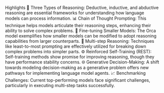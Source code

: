 Highlights
🤖 Three Types of Reasoning: Deductive, inductive, and abductive reasoning are essential frameworks for understanding how language models can process information.
📊 Chain of Thought Prompting: This technique helps models articulate their reasoning steps, enhancing their ability to solve complex problems.
🔄 Fine-tuning Smaller Models: The Orca model exemplifies how smaller models can be modified to adopt reasoning capabilities from larger counterparts.
🧠 Multi-step Reasoning: Techniques like least-to-most prompting are effectively utilized for breaking down complex problems into simpler parts.
⚙️ Reinforced Self-Training (REST): Self-training methods show promise for improving reasoning, though they have performance stability concerns.
🌐 Generative Decision-Making: A shift towards modeling decision-making as a generative problem offers new pathways for implementing language model agents.
📈 Benchmarking Challenges: Current top-performing models face significant challenges, particularly in executing multi-step tasks successfully.
